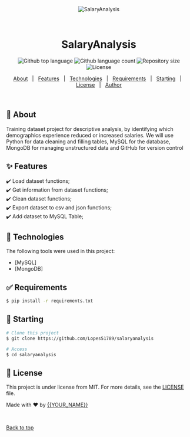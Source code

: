 <div align="center" id="top"> 
  <img src="./.github/app.gif" alt="SalaryAnalysis" />

  &#xa0;

  <!-- <a href="https://salaryanalysis.netlify.app">Demo</a> -->
</div>

<h1 align="center">SalaryAnalysis</h1>

<p align="center">
  <img alt="Github top language" src="https://img.shields.io/github/languages/top/Lopes51789/salaryanalysis?color=56BEB8">

  <img alt="Github language count" src="https://img.shields.io/github/languages/count/Lopes51789/salaryanalysis?color=56BEB8">

  <img alt="Repository size" src="https://img.shields.io/github/repo-size/Lopes51789/salaryanalysis?color=56BEB8">

  <img alt="License" src="https://img.shields.io/github/license/Lopes51789/salaryanalysis?color=56BEB8">

  <!-- <img alt="Github issues" src="https://img.shields.io/github/issues/Lopes51789/salaryanalysis?color=56BEB8" /> -->

  <!-- <img alt="Github forks" src="https://img.shields.io/github/forks/Lopes51789/salaryanalysis?color=56BEB8" /> -->

  <!-- <img alt="Github stars" src="https://img.shields.io/github/stars/Lopes51789/salaryanalysis?color=56BEB8" /> -->
</p>

<!-- Status -->

<!-- <h4 align="center"> 
	🚧  SalaryAnalysis 🚀 Under construction...  🚧
</h4> 

<hr> -->

<p align="center">
  <a href="#dart-about">About</a> &#xa0; | &#xa0; 
  <a href="#sparkles-features">Features</a> &#xa0; | &#xa0;
  <a href="#rocket-technologies">Technologies</a> &#xa0; | &#xa0;
  <a href="#white_check_mark-requirements">Requirements</a> &#xa0; | &#xa0;
  <a href="#checkered_flag-starting">Starting</a> &#xa0; | &#xa0;
  <a href="#memo-license">License</a> &#xa0; | &#xa0;
  <a href="https://github.com/Lopes51789" target="_blank">Author</a>
</p>

<br>

## :dart: About ##

Training dataset project for descriptive analysis, by identifying which demographics experience reduced or increased salaries. We will use Python for data cleaning and filling tables, MySQL for the database, MongoDB for managing unstructured data and GitHub for version control

## :sparkles: Features ##

:heavy_check_mark: Load dataset functions;\
:heavy_check_mark: Get information from dataset functions;\
:heavy_check_mark: Clean dataset functions;\
:heavy_check_mark: Export dataset to csv and json functions;\
:heavy_check_mark: Add dataset to MySQL Table;

## :rocket: Technologies ##

The following tools were used in this project:

- [MySQL]
- [MongoDB]

## :white_check_mark: Requirements ##
```bash
$ pip install -r requirements.txt

```

## :checkered_flag: Starting ##

```bash
# Clone this project
$ git clone https://github.com/Lopes51789/salaryanalysis

# Access
$ cd salaryanalysis
```

## :memo: License ##

This project is under license from MIT. For more details, see the [LICENSE](LICENSE.md) file.


Made with :heart: by <a href="https://github.com/Lopes51789" target="_blank">{{YOUR_NAME}}</a>

&#xa0;

<a href="#top">Back to top</a>
